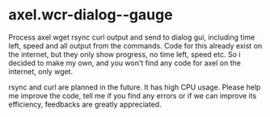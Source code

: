 # axel.wcr-dialog--gauge
Process axel wget rsync curl output and send to dialog gui, including time left, speed and all output from the commands. 
Code for this already exist on the internet, but they only show progress, no time left, speed etc. So i decided to make my own, and you won't find any code for axel on the internet, only wget.

rsync and curl are planned in the future.
It has high CPU usage. Please help me improve the code, tell me if you find any errors or if we can improve its efficiency, feedbacks are greatly appreciated.
